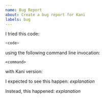 ```yaml
---
name: Bug Report
about: Create a bug report for Kani
labels: bug
---
```

<!--
Please report security concerns to us on the
[AWS vulnerability reporting](http://aws.amazon.com/security/vulnerability-reporting/) page.
-->

<!--
Thank you for filing a bug report! 🐛
Please provide a short summary of the issue, along with the information necessary to replicate.
-->

I tried this code:
<!--
If the reproducing code is small, please post it here.
Otherwise, please attach the relevant files to this issue.
Alternatively, post a link to the repository and branch that exposes the issue.
-->
```rust
<code>
```

using the following command line invocation:

```
<command>
```

with Kani version:

I expected to see this happen: *explanation*

<!--
If Kani crashed, please include a backtrace in the code block by setting
`RUST_BACKTRACE=1` in your environment. E.g. `RUST_BACKTRACE=1 kani ...`
-->
Instead, this happened: *explanation*
